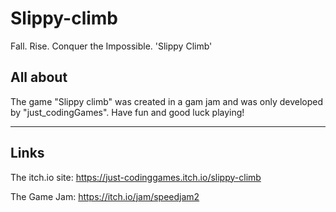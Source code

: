# Slippy-climb
Fall. Rise. Conquer the Impossible. 'Slippy Climb'






## All about
The game "Slippy climb" was created  in a gam jam and
was only developed by "just_codingGames". Have fun and good luck playing!

_____________________________________________________________
## Links
The itch.io site: https://just-codinggames.itch.io/slippy-climb

The Game Jam: https://itch.io/jam/speedjam2

